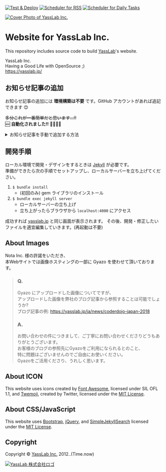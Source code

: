 [![Test & Deploy](https://github.com/yasslab/yasslab.jp/workflows/ci.yml/badge.svg)](https://github.com/yasslab/yasslab.jp/actions/workflows/ci.yml) [![Scheduler for RSS](https://github.com/yasslab/yasslab.jp/actions/workflows/scheduler_30m.yml/badge.svg)](https://github.com/yasslab/yasslab.jp/actions/workflows/scheduler_30m.yml) [![Scheduler for Daily Tasks](https://github.com/yasslab/yasslab.jp/actions/workflows/scheduler_daily.yml/badge.svg)](https://github.com/yasslab/yasslab.jp/actions/workflows/scheduler_daily.yml)

[![Cover Photo of YassLab Inc.](https://yasslab.jp/img/cover-photo_ss_v2.png)](https://yasslab.jp/ja/)

# Website for YassLab Inc.

This repository includes source code to build [YassLab](https://yasslab.jp/)'s website.

YassLab Inc.   
Having a Good Life with OpenSource ;)     
https://yasslab.jp/

## お知らせ記事の追加

お知らせ記事の追加には **環境構築は不要** です。GitHub アカウントがあれば追記できます :blush:

~~多分これが一番簡単だと思います...!!~~   
:new: **自動化されました!!** :wrench::robot::dash::sparkles:

<details><summary>お知らせ記事を手動で追加する方法</summary>

1. ブラウザ上で [_data/news.yml](https://github.com/yasslab/yasslab.jp/blob/main/_data/news.yml) を開く
2. 画面右にある ✎ アイコン (Fork this project and edit this file) をクリックする
3. お知らせ情報を追記する
   - `title:` リンク先の記事のタイトル
   - `date:` リンク先の記事の公開日
   - `url:` リンク先の記事のURL
4. 修正内容にタイトルと説明文を付け、Propose file change をクリックする
5. 修正内容を確認し、問題なければ Create pull request をクリックする

以上で完了です。追記されたお知らせは他のメンバーによって再確認され、問題なければ提案された内容が反映されます。もし問題があっても他のメンバーが気付いて修正することもできるので、まずはお気軽に提案してみてください ;)

</details>


## 開発手順
ローカル環境で開発・デザインをするときは [Jekyll](https://jekyllrb.com) が必要です。   
準備ができたら次の手順でセットアップし、ローカルサーバーを立ち上げてください。

1. `$ bundle install`
    - (初回のみ) gem ライブラリのインストール
2. `$ bundle exec jekyll server`
    - ローカルサーバーの立ち上げ
    - 立ち上がったらブラウザから `localhost:4000` にアクセス

成功すれば [yasslab.jp](https://yasslab.jp/) と同じ画面が表示されます。
その後、開発・修正したいファイルを適宜編集していきます。(再起動は不要)

<!--
NOTE: フロントエンドに npm を導入したいときは下記PRを参考にしてください。
      https://github.com/yasslab/yasslab.jp/pull/609
-->

## About Images
Nota Inc. 様の許諾をいただき、  
本Webサイトでは画像ホスティングの一部に Gyazo を使わせて頂いております。

> ### Q.
> Gyazo にアップロードした画像についてですが、   
> アップロードした画像を弊社のブログ記事から参照することは可能でしょうか?   
> ブログ記事の例: https://yasslab.jp/ja/news/coderdojo-japan-2018
>
> ### A.
> お問い合わせの件につきまして、ご丁寧にお問い合わせくださりどうもありがとうございます。   
> お客様のブログの参照先にGyazoをご利用になられるとのこと、     
> 特に問題はございませんのでご自由にお使いください。     
> Gyazoをご活用くださり、うれしく思います。


## About ICON

This website uses icons created by [Font Awesome](http://fontawesome.io/), licensed under SIL OFL 1.1, and [Twemoji](https://github.com/twitter/twemoji), created by Twitter, licensed under the [MIT License](http://opensource.org/licenses/MIT).


## About CSS/JavaScript

This website uses [Bootstrap](https://getbootstrap.jp/), [jQuery](https://jquery.org/license/), and [SimpleJekyllSearch](https://github.com/christian-fei/Simple-Jekyll-Search) licensed under the [MIT License](http://opensource.org/licenses/MIT).


## Copyright

Copyright &copy; [YassLab Inc.](https://yasslab.jp) 2012..(Time.now)

[![YassLab 株式会社ロゴ](https://yasslab.jp/img/logos/800x200.png?cache=clear)](https://yasslab.jp/)

